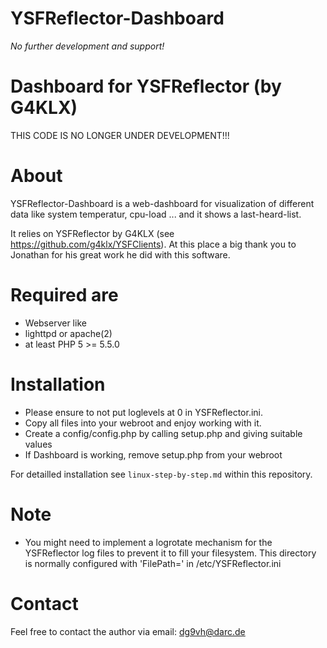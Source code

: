 # YSFReflector-Dashboard

_No further development and support!_

Dashboard for YSFReflector (by G4KLX)
=====================================

THIS CODE IS NO LONGER UNDER DEVELOPMENT!!!

About
=====
YSFReflector-Dashboard is a web-dashboard for visualization of different data like
system temperatur, cpu-load ... and it shows a last-heard-list.

It relies on YSFReflector by G4KLX (see https://github.com/g4klx/YSFClients). At 
this place a big thank you to Jonathan for his great work he did with this 
software.

Required are
============
* Webserver like 
* lighttpd or apache(2)
* at least PHP 5 >= 5.5.0

Installation
============
* Please ensure to not put loglevels at 0 in YSFReflector.ini.
* Copy all files into your webroot and enjoy working with it.
* Create a config/config.php by calling setup.php and giving suitable values
* If Dashboard is working, remove setup.php from your webroot

For detailled installation see `linux-step-by-step.md` within this repository.

Note
============
* You might need to implement a logrotate mechanism for the YSFReflector log files to prevent it to fill your filesystem. This directory is normally configured with 'FilePath=' in /etc/YSFReflector.ini


Contact
=======
Feel free to contact the author via email: dg9vh@darc.de
